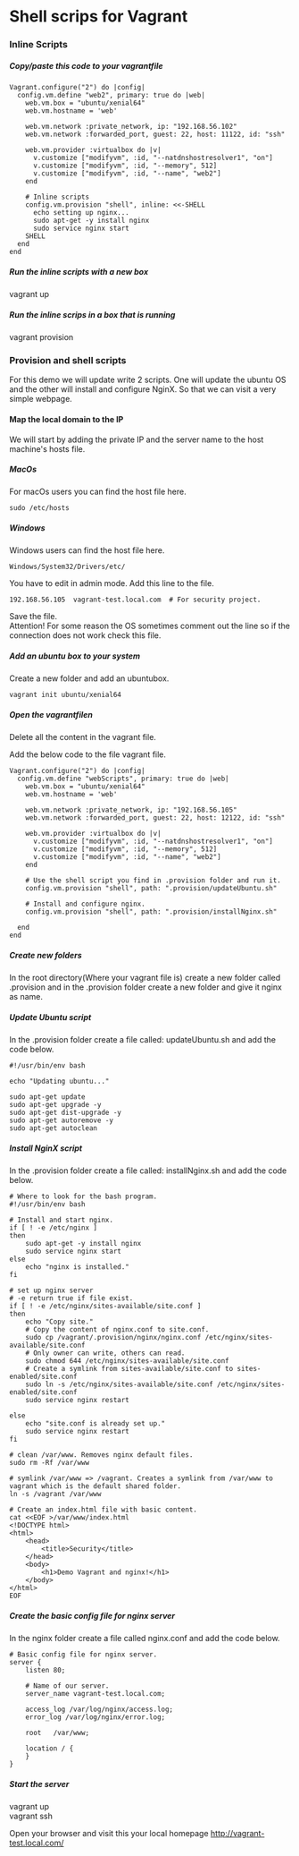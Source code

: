 # Shell scrips for Vagrant

### Inline Scripts
##### Copy/paste this code to your vagrantfile

```
Vagrant.configure("2") do |config|  
  config.vm.define "web2", primary: true do |web|  
    web.vm.box = "ubuntu/xenial64"  
    web.vm.hostname = 'web'  
    
    web.vm.network :private_network, ip: "192.168.56.102"  
    web.vm.network :forwarded_port, guest: 22, host: 11122, id: "ssh"  

    web.vm.provider :virtualbox do |v|  
      v.customize ["modifyvm", :id, "--natdnshostresolver1", "on"]  
      v.customize ["modifyvm", :id, "--memory", 512]  
      v.customize ["modifyvm", :id, "--name", "web2"]  
    end  
    
    # Inline scripts  
    config.vm.provision "shell", inline: <<-SHELL  
      echo setting up nginx...  
      sudo apt-get -y install nginx  
      sudo service nginx start  
    SHELL  
  end  
end  
```
##### Run the inline scripts with a new box
vagrant up

##### Run the inline scrips in a box that is running
vagrant provision

### Provision and shell scripts
For this demo we will update write 2 scripts. One will update the ubuntu OS and the other will install and configure NginX. So that we can visit a very simple webpage.  

#### Map the local domain to the IP
We will start by adding the private IP and the server name to the host machine's hosts file. 

##### MacOs
For macOs users you can find the host file here.  
```
sudo /etc/hosts  
```
##### Windows
Windows users can find the host file here.  
```
Windows/System32/Drivers/etc/  
```
You have to edit in admin mode. Add this line to the file.  
```
192.168.56.105	vagrant-test.local.com	# For security project.  
```
Save the file.  
Attention! For some reason the OS sometimes comment out the line so if the connection does not work check this file.  

##### Add an ubuntu box to your system
Create a new folder and add an ubuntubox.  
```
vagrant init ubuntu/xenial64  
```
##### Open the vagrantfilen
Delete all the content in the vagrant file.  

Add the below code to the file vagrant file.  
```
Vagrant.configure("2") do |config|
  config.vm.define "webScripts", primary: true do |web|
    web.vm.box = "ubuntu/xenial64"
    web.vm.hostname = 'web'
    
    web.vm.network :private_network, ip: "192.168.56.105"
    web.vm.network :forwarded_port, guest: 22, host: 12122, id: "ssh"

    web.vm.provider :virtualbox do |v|
      v.customize ["modifyvm", :id, "--natdnshostresolver1", "on"]
      v.customize ["modifyvm", :id, "--memory", 512]
      v.customize ["modifyvm", :id, "--name", "web2"]
    end

    # Use the shell script you find in .provision folder and run it.
    config.vm.provision "shell", path: ".provision/updateUbuntu.sh"

    # Install and configure nginx.
    config.vm.provision "shell", path: ".provision/installNginx.sh"

  end
end
```
##### Create new folders
In the root directory(Where your vagrant file is) create a new folder called .provision and in the .provision folder create a new folder and give it nginx as name.  

##### Update Ubuntu script
In the .provision folder create a file called: updateUbuntu.sh and add the code below.  
```
#!/usr/bin/env bash

echo "Updating ubuntu..."

sudo apt-get update
sudo apt-get upgrade -y
sudo apt-get dist-upgrade -y
sudo apt-get autoremove -y
sudo apt-get autoclean
```
##### Install NginX script
In the .provision folder create a file called: installNginx.sh and add the code below.  
```
# Where to look for the bash program.
#!/usr/bin/env bash

# Install and start nginx.
if [ ! -e /etc/nginx ]
then
    sudo apt-get -y install nginx
    sudo service nginx start
else
    echo "nginx is installed."
fi

# set up nginx server
# -e return true if file exist.
if [ ! -e /etc/nginx/sites-available/site.conf ] 
then
    echo "Copy site."
    # Copy the content of nginx.conf to site.conf.
    sudo cp /vagrant/.provision/nginx/nginx.conf /etc/nginx/sites-available/site.conf
    # Only owner can write, others can read.
    sudo chmod 644 /etc/nginx/sites-available/site.conf
    # Create a symlink from sites-available/site.conf to sites-enabled/site.conf
    sudo ln -s /etc/nginx/sites-available/site.conf /etc/nginx/sites-enabled/site.conf
    sudo service nginx restart

else
    echo "site.conf is already set up."
    sudo service nginx restart
fi 

# clean /var/www. Removes nginx default files.
sudo rm -Rf /var/www

# symlink /var/www => /vagrant. Creates a symlink from /var/www to vagrant which is the default shared folder.
ln -s /vagrant /var/www

# Create an index.html file with basic content.
cat <<EOF >/var/www/index.html
<!DOCTYPE html>
<html>
    <head>
        <title>Security</title>
    </head>
    <body>
        <h1>Demo Vagrant and nginx!</h1>
    </body>
</html>
EOF
```
##### Create the basic config file for nginx server
In the nginx folder create a file called nginx.conf and add the code below.  
```
# Basic config file for nginx server.
server {
    listen 80;

    # Name of our server.
    server_name vagrant-test.local.com;

    access_log /var/log/nginx/access.log;
    error_log /var/log/nginx/error.log;

    root   /var/www;

    location / {
    }
}
```
##### Start the server
vagrant up  
vagrant ssh  

Open your browser and visit this your local homepage http://vagrant-test.local.com/  
